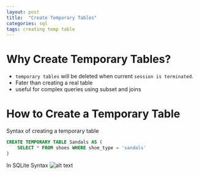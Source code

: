 ```yaml
---
layout: post
title:  "Create Temporary Tables" 
categories: sql
tags: creating temp table
---
```


# Why Create Temporary Tables?

- `temporary tables` will be deleted when current `session is terminated`.
- Fater than creating a real table
- useful for complex queries using subset and joins


# How to Create a Temporary Table 
Syntax of creating a temporary table 
```sql
CREATE TEMPORARY TABLE Sandals AS (
    SELECT * FROM shoes WHERE shoe_type = 'sandals'
)
```
In SQLite Syntax 
![alt text](../../../../images/create_temp_table_syntax.png)
